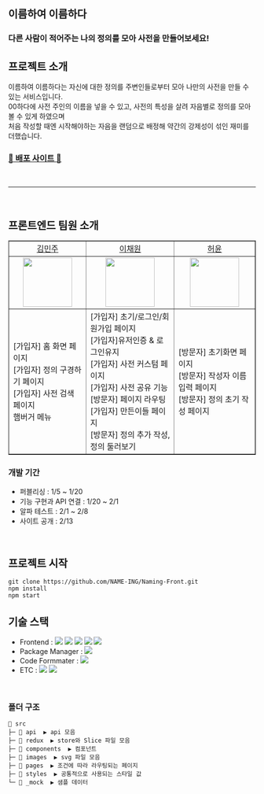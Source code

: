 ## 이름하여 이름하다
### 다른 사람이 적어주는 나의 정의를 모아 사전을 만들어보세요!
## 프로젝트 소개
이름하여 이름하다는 자신에 대한 정의를 주변인들로부터 모아 나만의 사전을 만들 수 있는 서비스입니다.<br/>
00하다에 사전 주인의 이름을 넣을 수 있고, 사전의 특성을 살려 자음별로 정의를 모아볼 수 있게 하였으며 <br/>
처음 작성할 때엔 시작해야하는 자음을 랜덤으로 배정해 약간의 강제성이 섞인 재미를 더했습니다.
### <a href="https://naming.swygbro.com/">🎉 배포 사이트 🎉</a>

<br>
<hr>
<br>

## 프론트엔드 팀원 소개

<table border="" cellspacing="0" cellpadding="0" width="100%">
    <tr width="100%">
        <td align="center"><a href= "https://github.com/miinjoo">김민주</a></td>
        <td align="center"><a href= "https://github.com/gchaewon">이채원</a></td>
        <td  align="center"><a href= "https://github.com/yun5581">허윤</a></td>
    </tr>
    <tr width="100%">
         <td  align="center">
             <a href='https://ifh.cc/v-xS27DL' target='_blank'>
                 <img src='https://ifh.cc/g/xS27DL.webp' border='0'width="100px">
                </a>
         </td>
        <td  align="center">
            <a href='https://ifh.cc/v-rjVP2l' target='_blank'>
                <img src='https://ifh.cc/g/rjVP2l.webp' border='0' width="100px">
            </a>
        </td>
        <td  align="center">
            <a href='https://ifh.cc/v-1FKqMW' target='_blank'>
                           <img src='https://ifh.cc/g/1FKqMW.webp' border='0' width="100px">
            </a>
        </td>
    </tr>
    <tr width="100%">
      <td  align="felx-start">
        [가입자] 홈 화면 페이지 <br/> [가입자] 정의 구경하기 페이지 <br/> [가입자] 사전 검색 페이지 <br/> 햄버거 메뉴
        </td>
      <td  align="flex-start">
        [가입자] 초기/로그인/회원가입 페이지 <br/> [가입자]유저인증 & 로그인유지 <br/> [가입자] 사전 커스텀 페이지 
        <br/> [가입자] 사전 공유 기능 <br/>[방문자] 페이지 라우팅 <br/> [가입자] 만든이들 페이지
        <br/> [방문자] 정의 추가 작성, 정의 둘러보기 
       </td>
      <td  align="flex-start">[방문자] 초기화면 페이지 <br/> [방문자] 작성자 이름 입력 페이지 <br/> [방문자] 정의 초기 작성 페이지
        </td>
   </tr>
</table>

### 개발 기간

- 퍼블리싱 : 1/5 ~ 1/20
- 기능 구현과 API 연결 : 1/20 ~ 2/1
- 알파 테스트 : 2/1 ~ 2/8
- 사이트 공개 : 2/13

<br/>

## 프로젝트 시작
```
git clone https://github.com/NAME-ING/Naming-Front.git
npm install
npm start
```

## 기술 스택

- Frontend : <img src="https://img.shields.io/badge/React-61DAFB?style=flat-square&logo=React&logoColor=white"> <img src="https://img.shields.io/badge/Redux-764ABC?style=flat-square&logo=Redux&logoColor=white"> <img src="https://img.shields.io/badge/ReduxToolkit-764ABC?style=flat-square&logo=Redux&logoColor=white"> <img src="https://img.shields.io/badge/ReduxPersist-764ABC?style=flat-square&logo=Redux&logoColor=white"> <img src="https://img.shields.io/badge/styled_components-DB7093?style=flat-square&logo=styled-components&logoColor=white">
- Package Manager : <img src="https://img.shields.io/badge/npm-CB3837?style=flat-square&logo=npm&logoColor=white">
- Code Formmater : <img src="https://img.shields.io/badge/Prettier-F7B93E?style=flat-square&logo=React&logoColor=white">
- ETC :
 <img src="https://img.shields.io/badge/Figma-F24E1E?style=flat-square&logo=Figma&logoColor=white"/> <img src="https://img.shields.io/badge/GitHub-181717?style=flat-square&logo=GitHub&logoColor=white"/> 
</br>

### 폴더 구조

```
📂 src
├─ 📂 api  ▶️ api 모음
├─ 📂 redux  ▶️ store와 Slice 파일 모음
├─ 📂 components  ▶️ 컴포넌트
├─ 📂 images  ▶️ svg 파일 모음
├─ 📂 pages  ▶️ 조건에 따라 라우팅되는 페이지
├─ 📂 styles  ▶️ 공통적으로 사용되는 스타일 값
└─ 📂 _mock  ▶️ 샘플 데이터
```
